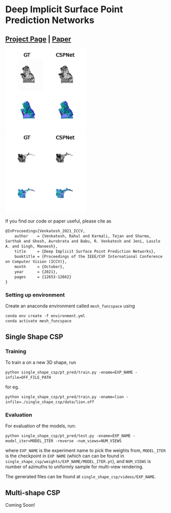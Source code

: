 # Deep Implicit Surface Point Prediction Networks
## [Project Page](https://sites.google.com/view/cspnet) | [Paper](https://arxiv.org/abs/2106.05779)
 <img src="single_shape_csp/media/lion_512.gif" alt="Lion" width="256" height="256"/>  <img src="single_shape_csp/media/rosa_512.gif" alt="Rose" width="256" height="256"/> 
<!--![Lion](single_shape_csp/media/lion_512.gif =256x256)
![Rosa](single_shape_csp/media/rosa_512.gif =256x256)-->

If you find our code or paper useful, please cite as

    @InProceedings{Venkatesh_2021_ICCV,
        author    = {Venkatesh, Rahul and Karmali, Tejan and Sharma, Sarthak and Ghosh, Aurobrata and Babu, R. Venkatesh and Jeni, Laszlo A. and Singh, Maneesh},
        title     = {Deep Implicit Surface Point Prediction Networks},
        booktitle = {Proceedings of the IEEE/CVF International Conference on Computer Vision (ICCV)},
        month     = {October},
        year      = {2021},
        pages     = {12653-12662}
    }


### Setting up environment

Create an anaconda environment called `mesh_funcspace` using
```
conda env create -f environment.yml
conda activate mesh_funcspace
```

## Single Shape CSP
### Training
To train a on a new 3D shape, run
```
python single_shape_csp/pt_pred/train.py -ename=EXP_NAME -infile=OFF_FILE_PATH
```
for eg.
```
python single_shape_csp/pt_pred/train.py -ename=lion -infile=./single_shape_csp/data/lion.off
```

### Evaluation
For evaluation of the models, run:
```
python single_shape_csp/pt_pred/test.py -ename=EXP_NAME -model_iter=MODEL_ITER -reverse -num_views=NUM_VIEWS
```
where `EXP_NAME` is the experiment name to pick the weights from, `MODEL_ITER` is the checkpoint in `EXP NAME` (which can can be found in `single_shape_csp/weights/EXP_NAME/MODEL_ITER.pt`), and `NUM_VIEWS` is number of azimuths to uniformly sample for multi-view rendering.

The generated files can be found at `single_shape_csp/videos/EXP_NAME`.

## Multi-shape CSP

Coming Soon!
